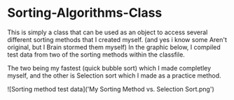 # Sorting-Algorithms-Class
This is simply a class that can be used as an object to access several different sorting methods that I created myself.  (and yes i know some Aren't original, but I Brain stormed them myself)
In the graphic below, I compiled test data from two of the sorting methods within the classfile.  

The two being my fastest (quick bubble sort) which I made completley myself, and the other is Selection sort which I made as a practice method.  

![Sorting method test data]('My Sorting Method vs. Selection Sort.png')

